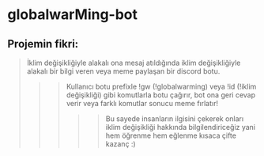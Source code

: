 # globalwarMing-bot

## Projemin fikri:
> İklim değişikliğiyle alakalı ona mesaj atıldığında iklim değişikliğiyle alakalı bir bilgi veren veya meme paylaşan bir discord botu.
>>> Kullanıcı botu prefixle !gw (!globalwarming) veya !id (!iklim değişikliği) gibi komutlarla botu çağırır, bot ona geri cevap verir veya farklı komutlar sonucu meme fırlatır!
>>>>> Bu sayede insanların ilgisini çekerek onları iklim değişikliği hakkında bilgilendiriceğiz yani hem öğrenme hem eğlenme kısaca çifte kazanç :)
